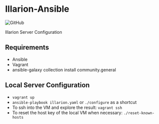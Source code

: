 # Illarion-Ansible

![GitHub](https://img.shields.io/github/license/Illarion-eV/Illarion-Ansible)

Illarion Server Configuration

## Requirements

- Ansible
- Vagrant
- ansible-galaxy collection install community.general

## Local Server Configuration

- `vagrant up`
- `ansible-playbook illarion.yaml` or `./configure` as a shortcut
- To ssh into the VM and explore the result: `vagrant ssh`
- To reset the host key of the local VM when necessary: `./reset-known-hosts`
